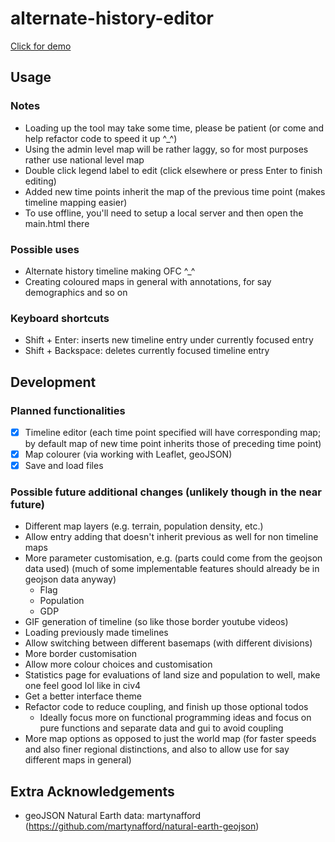 # alternate-history-editor

[Click for demo](https://yulin-w.github.io/alternate-history-editor/main.html)

## Usage

### Notes
- Loading up the tool may take some time, please be patient (or come and help refactor code to speed it up ^_^)
- Using the admin level map will be rather laggy, so for most purposes rather use national level map
- Double click legend label to edit (click elsewhere or press Enter to finish editing)
- Added new time points inherit the map of the previous time point (makes timeline mapping easier)
- To use offline, you'll need to setup a local server and then open the main.html there

### Possible uses
- Alternate history timeline making OFC ^_^
- Creating coloured maps in general with annotations, for say demographics and so on

### Keyboard shortcuts
- Shift + Enter: inserts new timeline entry under currently focused entry
- Shift + Backspace: deletes currently focused timeline entry

## Development

### Planned functionalities
- [x] Timeline editor (each time point specified will have corresponding map; by default map of new time point inherits those of preceding time point)
- [x] Map colourer (via working with Leaflet, geoJSON)
- [x] Save and load files

### Possible future additional changes (unlikely though in the near future)
- Different map layers (e.g. terrain, population density, etc.)
- Allow entry adding that doesn't inherit previous as well for non timeline maps
- More parameter customisation, e.g. (parts could come from the geojson data used) (much of some implementable features should already be in geojson data anyway)
  - Flag
  - Population
  - GDP
- GIF generation of timeline (so like those border youtube videos)
- Loading previously made timelines
- Allow switching between different basemaps (with different divisions)
- More border customisation
- Allow more colour choices and customisation
- Statistics page for evaluations of land size and population to well, make one feel good lol like in civ4
- Get a better interface theme
- Refactor code to reduce coupling, and finish up those optional todos
  - Ideally focus more on functional programming ideas and focus on pure functions and separate data and gui to avoid coupling
- More map options as opposed to just the world map (for faster speeds and also finer regional distinctions, and also to allow use for say different maps in general)

## Extra Acknowledgements
- geoJSON Natural Earth data: martynafford (https://github.com/martynafford/natural-earth-geojson)
